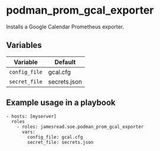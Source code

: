 # podman_prom_gcal_exporter

Installs a Google Calendar Prometheus exporter.
## Variables
| Variable | Default |
|----------|---------|
| `config_file` | gcal.cfg |
| `secret_file` | secrets.json |


## Example usage in a playbook

```
- hosts: [myserver]
  roles
    - roles: jamesread.soe.podman_prom_gcal_exporter
      vars:
        config_file: gcal.cfg
        secret_file: secrets.json
```
